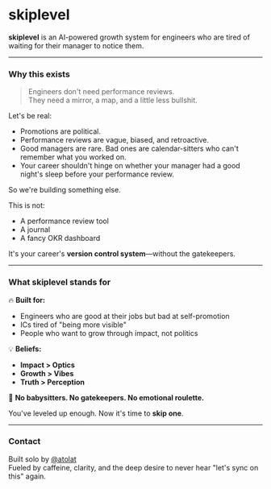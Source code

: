 # skiplevel

**skiplevel** is an AI-powered growth system for engineers who are tired of waiting for their manager to notice them.

---

### Why this exists

> Engineers don't need performance reviews.  
> They need a mirror, a map, and a little less bullshit.

Let's be real:
- Promotions are political.
- Performance reviews are vague, biased, and retroactive.
- Good managers are rare. Bad ones are calendar-sitters who can't remember what you worked on.
- Your career shouldn't hinge on whether your manager had a good night's sleep before your performance review.

So we're building something else.

This is not:
- A performance review tool  
- A journal  
- A fancy OKR dashboard  

It's your career's **version control system**—without the gatekeepers.

---

### What skiplevel stands for

🔥 **Built for:**
- Engineers who are good at their jobs but bad at self-promotion
- ICs tired of "being more visible"
- People who want to grow through impact, not politics

💡 **Beliefs:**
- **Impact > Optics**  
- **Growth > Vibes**  
- **Truth > Perception**

🚫 **No babysitters. No gatekeepers. No emotional roulette.**

You've leveled up enough. Now it's time to **skip one**.

---

### Contact

Built solo by [@atolat](https://github.com/atolat)  
Fueled by caffeine, clarity, and the deep desire to never hear "let's sync on this" again.
